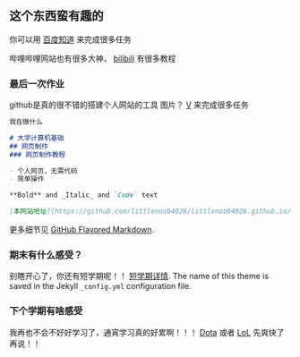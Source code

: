 ## 这个东西蛮有趣的

你可以用 [百度知道](https://www.baidu.com/) 来完成很多任务

哔哩哔哩网站也有很多大神， [bilibili](https://www.bilibili.com/) 有很多教程

### 最后一次作业

github是真的很不错的搭建个人网站的工具
图片？ [V](https://www.baidu.com/) 来完成很多任务
```markdown
我在做什么

# 大学计算机基础
## 网页制作
### 网页制作教程

- 个人网页，无需代码
- 简单操作

**Bold** and _Italic_ and `Code` text

[本网站地址](https://github.com/littlenoob4026/littlenoob4026.github.io/edit/master/index.md) [姓名](王大锤)
```

更多细节见 [GitHub Flavored Markdown](https://guides.github.com/features/mastering-markdown/).

### 期末有什么感受？

别瞎开心了，你还有短学期呢！！ [短学期详情](http://www.hdu.edu.cn/). The name of this theme is saved in the Jekyll `_config.yml` configuration file.

### 下个学期有啥感受

我再也不会不好好学习了，通宵学习真的好累啊！！！ [Dota](http://www.dota2.com.cn/index.htm) 或者 [LoL](http://lol.qq.com/) 先爽快了再说！！
